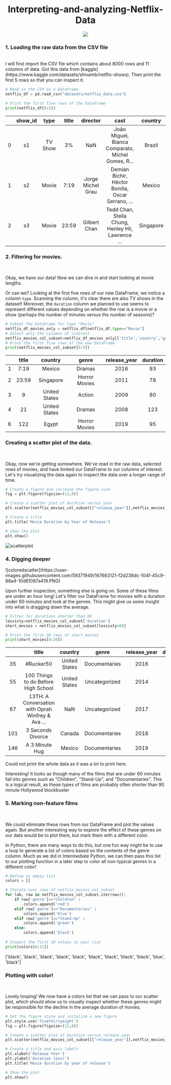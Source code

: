 <h1 align="center">Interpreting-and-analyzing-Netflix-Data</h1>

<p align="center">
  <img src="https://media.giphy.com/media/UoRR2d1b8xs04A2bV8/giphy.gif"></h1>
</p>
  
<h3>1. Loading the raw data from the CSV file </h3>
<br>
I will first import the CSV file which contains about 8000 rows and 11 columns of data. Got this data from [kaggle](https://www.kaggle.com/datasets/shivamb/netflix-shows). Then print the first 5 rows so that you can inspect it.
</br>

<p></p>

```python
# Read in the CSV as a DataFrame
netflix_df = pd.read_csv("datasets/netflix_data.csv")

# Print the first five rows of the DataFrame
print(netflix_df[0:5])
```
|   | show_id |   type  | title |      director     |                        cast                       |    country    |     date_added    | release_year | duration |                    description                    |       genre      |
|:-:|:-------:|:-------:|:-----:|:-----------------:|:-------------------------------------------------:|:-------------:|:-----------------:|:------------:|:--------:|:-------------------------------------------------:|:----------------:|
| 0 | s1      | TV Show | 3%    | NaN               | João Miguel, Bianca Comparato, Michel Gomes, R... | Brazil        | August 14, 2020   | 2020         | 4        | In a future where the elite inhabit an island ... | International TV |
| 1 | s2      | Movie   | 7:19  | Jorge Michel Grau | Demián Bichir, Héctor Bonilla, Oscar Serrano, ... | Mexico        | December 23, 2016 | 2016         | 93       | After a devastating earthquake hits Mexico Cit... | Dramas           |
| 2 | s3      | Movie   | 23:59 | Gilbert Chan      | Tedd Chan, Stella Chung, Henley Hii, Lawrence ... | Singapore     | December 20, 2018 | 2011         | 78       | When an army recruit is found dead, his fellow... | Horror Movies    |

<h3>2. Filtering for movies. </h3>
<br>
<p>Okay, we have our data! Now we can dive in and start looking at movie lengths.

  Or can we? Looking at the first five rows of our new DataFrame, we notice a column <code>type</code>. Scanning the column, it's clear there are also TV shows in the dataset! Moreover, the <code>duration</code> column we planned to use seems to represent different values depending on whether the row is a movie or a show (perhaps the number of minutes versus the number of seasons)?
  
</p>

```python
# Subset the DataFrame for type "Movie"
netflix_df_movies_only = netflix_df[netflix_df.type=="Movie"]
# Select only the columns of interest
netflix_movies_col_subset=netflix_df_movies_only[['title','country','genre','release_year','duration']]
# Print the first five rows of the new DataFrame
print(netflix_movies_col_subset[0:5])
```
|   | title |    country    |     genre     | release_year | duration |
|:-:|:-----:|:-------------:|:-------------:|:------------:|:--------:|
| 1 | 7:19  | Mexico        | Dramas        | 2016         | 93       |
| 2 | 23:59 | Singapore     | Horror Movies | 2011         | 78       |
| 3 | 9     | United States | Action        | 2009         | 80       |
| 4 | 21    | United States | Dramas        | 2008         | 123      |
| 6 | 122   | Egypt         | Horror Movies | 2019         | 95       |

<h3>Creating a scatter plot of the data.</h3>
<br>
<p>Okay, now we're getting somewhere. We've read in the raw data, selected rows of movies, and have limited our DataFrame to our columns of interest. Let's try visualizing the data again to inspect the data over a longer range of time.</p>

```python
# Create a figure and increase the figure size
fig = plt.figure(figsize=(12,8))

# Create a scatter plot of duration versus year
plt.scatter(netflix_movies_col_subset[["release_year"]],netflix_movies_col_subset[["duration"]])

# Create a title
plt.title('Movie Duration by Year of Release')

# Show the plot
plt.show()
```
![scatterplot](https://user-images.githubusercontent.com/59371949/167449480-635fbbf8-6b52-42e6-803b-3da3d627bd2a.PNG)

<h3>4. Digging deeper </h3>![coloredscatter](https://user-images.githubusercontent.com/59371949/167663121-f2d238dc-104f-45c9-88a4-10d81087a419.PNG)

<br>
<p>Upon further inspection, something else is going on. Some of these films are under an hour long! Let's filter our DataFrame for movies with a duration under 60 minutes and look at the genres. This might give us some insight into what is dragging down the average.</p>

```python
# Filter for durations shorter than 60 
lessixty=netflix_movies_col_subset['duration']
short_movies = netflix_movies_col_subset[lessixty<60]

# Print the first 20 rows of short_movies
print(short_movies[0:20])
```

|     |                       title                       |    country    |     genre     | release_year | duration |
|:---:|:-------------------------------------------------:|:-------------:|:-------------:|:------------:|:--------:|
|  35 | #Rucker50                                         | United States | Documentaries | 2016         | 56       |
|  55 | 100 Things to do Before High School               | United States | Uncategorized | 2014         | 44       |
|  67 | 13TH: A Conversation with Oprah Winfrey & Ava ... | NaN           | Uncategorized | 2017         | 37       |
| 101 | 3 Seconds Divorce                                 | Canada        | Documentaries | 2018         | 53       |
| 146 | A 3 Minute Hug                                    | Mexico        | Documentaries | 2019         | 28       |

<p>Could not print the whole data as it was a lot to print here.</p>

<p>Interesting! It looks as though many of the films that are under 60 minutes fall into genres such as "Children", "Stand-Up", and "Documentaries". This is a logical result, as these types of films are probably often shorter than 90 minute Hollywood blockbuster</p>

<h3>5. Marking non-feature films</h3>
<br>
<p>We could eliminate these rows from our DataFrame and plot the values again. But another interesting way to explore the effect of these genres on our data would be to plot them, but mark them with a different color.

In Python, there are many ways to do this, but one fun way might be to use a loop to generate a list of colors based on the contents of the genre column. Much as we did in Intermediate Python, we can then pass this list to our plotting function in a later step to color all non-typical genres in a different color!
</p>

```python
# Define an empty list
colors = []

# Iterate over rows of netflix_movies_col_subset
for lab, row in netflix_movies_col_subset.iterrows():
    if row['genre']=="Children" :
        colors.append('red')
    elif row['genre']=="Documentaries" :
        colors.append('blue')
    elif row['genre']=="Stand-Up" :
        colors.append('green')
    else:
        colors.append('black')
        
# Inspect the first 10 values in your list        
print(colors[0:11])
```
['black', 'black', 'black', 'black', 'black', 'black', 'black', 'black', 'black', 'blue', 'black']

<h3>Plotting with color!</h3>
<br>
<p>Lovely looping! We now have a colors list that we can pass to our scatter plot, which should allow us to visually inspect whether these genres might be responsible for the decline in the average duration of movies.</pr>

```python
# Set the figure style and initalize a new figure
plt.style.use('fivethirtyeight')
fig = plt.figure(figsize=(12,8))

# Create a scatter plot of duration versus release_year
plt.scatter(netflix_movies_col_subset[["release_year"]],netflix_movies_col_subset[["duration"]], c=colors)

# Create a title and axis labels
plt.xlabel('Release Year')
plt.ylabel('Duration (min)')
plt.title('Movie duration by year of release')

# Show the plot
plt.show()
```


